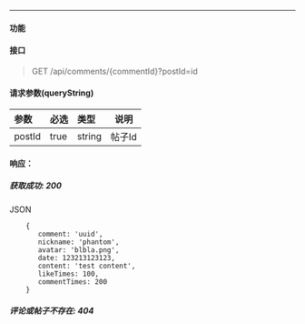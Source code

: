 -----------

#### 功能

>

#### 接口

> GET  /api/comments/{commentId}?postId=id

#### 请求参数(queryString)

|参数|必选|类型|说明|
|:----- |:-------|:-----|----- |
|postId |true |string|帖子Id|

#### 响应：
##### 获取成功: 200
JSON
```
    {
       comment: 'uuid',
       nickname: 'phantom',
       avatar: 'blbla.png',
       date: 123213123123,
       content: 'test content',
       likeTimes: 100,
       commentTimes: 200
    }
```
##### 评论或帖子不存在: 404

